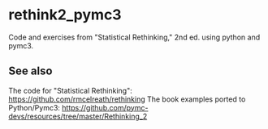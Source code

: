 # rethink2_pymc3
Code and exercises from "Statistical Rethinking," 2nd ed. using python and pymc3.

## See also

The code for "Statistical Rethinking": https://github.com/rmcelreath/rethinking
The book examples ported to Python/Pymc3: https://github.com/pymc-devs/resources/tree/master/Rethinking_2

